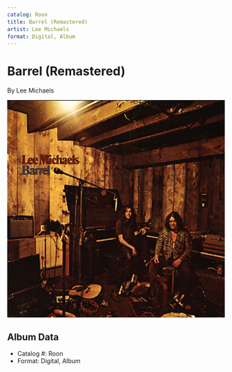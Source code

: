 ```yaml
---
catalog: Roon
title: Barrel (Remastered)
artist: Lee Michaels
format: Digital, Album
---
```


# Barrel (Remastered)

By Lee Michaels

![](../../assets/albumcovers/Lee_Michaels-Barrel_Remastered.png)

## Album Data

- Catalog #: Roon
- Format: Digital, Album

